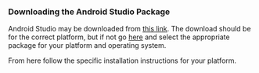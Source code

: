 ### Downloading the Android Studio Package

Android Studio may be downloaded from [this link](http://developer.android.com/sdk/index.html). The download should be for the correct platform, but if not go [here](http://developer.android.com/sdk/index.html#Other) and select the appropriate package for your platform and operating system.

From here follow the specific installation instructions for your platform.